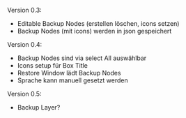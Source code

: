 Version 0.3:
  - Editable Backup Nodes (erstellen löschen, icons setzen)
  - Backup Nodes (mit icons) werden in json gespeichert

Version 0.4:
  - Backup Nodes sind via select All auswählbar
  - Icons setup für Box Title
  - Restore Window lädt Backup Nodes
  - Sprache kann manuell gesetzt werden

  Version 0.5:
   - Backup Layer?

